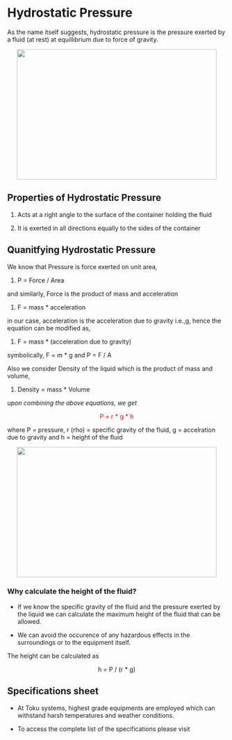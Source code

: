 
# Hydrostatic Pressure

As the name itself suggests, hydrostatic pressure is the pressure exerted by a fluid (at rest) at equillibrium due to force of gravity.
<p align="center">
  <img width="460" height="300" src="https://media.sciencephoto.com/c0/41/57/64/c0415764-800px-wm.jpg">

## Properties of Hydrostatic Pressure

1. Acts at a right angle to the surface of the container holding the fluid

1. It is exerted in all directions equally to the sides of the container

## Quanitfying Hydrostatic Pressure

We know that Pressure is force exerted on unit area,

1. P = Force / Area

and similarly, Force is the product of mass and acceleration

1. F = mass * acceleration

in our case, acceleration is the acceleration due to gravity i.e.,g, hence the equation can be modified as,

1. F = mass * (acceleration due to gravity)

symbolically, F = m *  g and P = F / A

Also we consider Density of the liquid which is the product of mass and volume,

1. Density = mass * Volume

*upon combining the above  equations, we get*

<p align="center">
  <span style="color:red">P = r * g * h</span>
</p>
where P = pressure, r (rho) = specific gravity of the fluid, g = accelration due to gravity and h = height of the fluid 

<p align="center">
  <img width="460" height="300" src="https://o.quizlet.com/MaIx7LqHSAVPoFcPNH28ng.png">
</p>
  
### Why calculate the height of the fluid?
  
 * If we know the specific gravity of the fluid and the pressure exerted by the liquid we can calculate the maximum height of the fluid 
 that can be allowed.

 * We can avoid the occurence of any hazardous effects in the surroundings or to the equipment itself.

 The height can be calculated as

 <p align="center">
 h = P / (r * g)
 </p>

## Specifications sheet

* At Toku systems, highest grade equipments are employed which can withstand harsh temperatures and weather conditions.

* To access the complete list of the specifications please visit





  